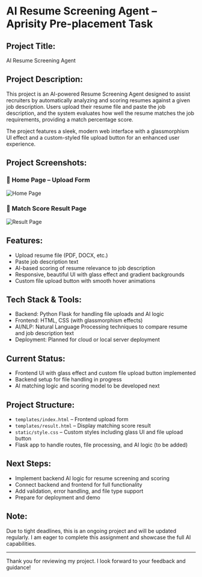 # AI Resume Screening Agent – Aprisity Pre-placement Task

## Project Title:
AI Resume Screening Agent

## Project Description:
This project is an AI-powered Resume Screening Agent designed to assist recruiters by automatically analyzing and scoring resumes against a given job description. Users upload their resume file and paste the job description, and the system evaluates how well the resume matches the job requirements, providing a match percentage score.

The project features a sleek, modern web interface with a glassmorphism UI effect and a custom-styled file upload button for an enhanced user experience.

## Project Screenshots:

### 🔹 Home Page – Upload Form
![Home Page](https://github.com/Anuraj4/Images/blob/main/Screenshot%202025-06-07%20203558.png)

### 🔹 Match Score Result Page
![Result Page](https://github.com/Anuraj4/Images/blob/main/Screenshot%202025-06-07%20203612.png)

## Features:
- Upload resume file (PDF, DOCX, etc.)
- Paste job description text
- AI-based scoring of resume relevance to job description
- Responsive, beautiful UI with glass effect and gradient backgrounds
- Custom file upload button with smooth hover animations

## Tech Stack & Tools:
- Backend: Python Flask for handling file uploads and AI logic
- Frontend: HTML, CSS (with glassmorphism effects)
- AI/NLP: Natural Language Processing techniques to compare resume and job description text
- Deployment: Planned for cloud or local server deployment

## Current Status:
- Frontend UI with glass effect and custom file upload button implemented
- Backend setup for file handling in progress
- AI matching logic and scoring model to be developed next

## Project Structure:
- `templates/index.html` – Frontend upload form
- `templates/result.html` – Display matching score result
- `static/style.css` – Custom styles including glass UI and file upload button
- Flask app to handle routes, file processing, and AI logic (to be added)

## Next Steps:
- Implement backend AI logic for resume screening and scoring
- Connect backend and frontend for full functionality
- Add validation, error handling, and file type support
- Prepare for deployment and demo

## Note:
Due to tight deadlines, this is an ongoing project and will be updated regularly. I am eager to complete this assignment and showcase the full AI capabilities.

---

Thank you for reviewing my project. I look forward to your feedback and guidance!
